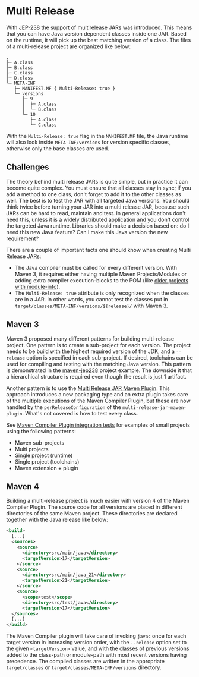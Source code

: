 <!--
Licensed to the Apache Software Foundation (ASF) under one
or more contributor license agreements.  See the NOTICE file
distributed with this work for additional information
regarding copyright ownership.  The ASF licenses this file
to you under the Apache License, Version 2.0 (the
"License"); you may not use this file except in compliance
with the License.  You may obtain a copy of the License at

http://www.apache.org/licenses/LICENSE-2.0

Unless required by applicable law or agreed to in writing,
software distributed under the License is distributed on an
"AS IS" BASIS, WITHOUT WARRANTIES OR CONDITIONS OF ANY
KIND, either express or implied.  See the License for the
specific language governing permissions and limitations
under the License.
-->

# Multi Release

With [JEP-238](http://openjdk.java.net/jeps/238) the support of multirelease JARs was introduced.
This means that you can have Java version dependent classes inside one JAR.
Based on the runtime, it will pick up the best matching version of a class.
The files of a multi-release project are organized like below:

```
.
├─ A.class
├─ B.class
├─ C.class
├─ D.class
└─ META-INF
   ├─ MANIFEST.MF { Multi-Release: true }
   └─ versions
      ├─ 9
      │  ├─ A.class
      │  └─ B.class
      └─ 10
         ├─ A.class
         └─ C.class
```

With the `Multi-Release: true` flag in the `MANIFEST.MF` file,
the Java runtime will also look inside `META-INF/versions` for version specific classes,
otherwise only the base classes are used.


## Challenges

The theory behind multi release JARs is quite simple, but in practice it can become quite complex.
You must ensure that all classes stay in sync;
if you add a method to one class, don't forget to add it to the other classes as well.
The best is to test the JAR with all targeted Java versions.
You should think twice before turning your JAR into a multi release JAR,
because such JARs can be hard to read, maintain and test.
In general applications don't need this, unless it is a widely distributed application and you don't control the targeted Java runtime.
Libraries should make a decision based on: do I need this new Java feature? Can I make this Java version the new requirement?

There are a couple of important facts one should know when creating Multi Release JARs:

* The Java compiler must be called for every different version.
  With Maven 3, it requires either having multiple Maven Projects/Modules or adding extra compiler execution-blocks to the POM
  (like [older projects with module-info](./examples/module-info.html)).
* The `Multi-Release: true` attribute is only recognized when the classes are in a JAR.
  In other words, you cannot test the classes put in `target/classes/META-INF/versions/${release}/` with Maven 3.


## Maven 3

Maven 3 proposed many different patterns for building multi-release project.
One pattern is to create a sub-project for each version.
The project needs to be build with the highest required version of the JDK,
and a `--release` option is specified in each sub-project.
If desired, toolchains can be used for compiling and testing with the matching Java version.
This pattern is demonstrated in the [maven-jep238](https://github.com/hboutemy/maven-jep238) project example.
The downside it that a hierarchical structure is required even though the result is just 1 artifact.

Another pattern is to use the [Multi Release JAR Maven Plugin](https://github.com/metlos/multi-release-jar-maven-plugin).
This approach introduces a new packaging type and an extra plugin takes care of the multiple executions of the Maven Compiler Plugin,
but these are now handled by the `perReleaseConfiguration` of the `multi-release-jar-maven-plugin`.
What's not covered is how to test every class.

See [Maven Compiler Plugin integration tests](https://github.com/apache/maven-compiler-plugin/tree/master/src/it/multirelease-patterns)
for examples of small projects using the following patterns:

* Maven sub-projects
* Multi projects
* Single project (runtime)
* Single project (toolchains)
* Maven extension + plugin


## Maven 4

Building a multi-release project is much easier with version 4 of the Maven Compiler Plugin.
The source code for all versions are placed in different directories of the same Maven project.
These directories are declared together with the Java release like below:

```xml
<build>
  [...]
  <sources>
    <source>
      <directory>src/main/java</directory>
      <targetVersion>17</targetVersion>
    </source>
    <source>
      <directory>src/main/java_21</directory>
      <targetVersion>21</targetVersion>
    </source>
    <source>
      <scope>test</scope>
      <directory>src/test/java</directory>
      <targetVersion>17</targetVersion>
  </sources>
  [...]
</build>
```

The Maven Compiler plugin will take care of invoking `javac` once for each target version in increasing version order,
with the `--release` option set to the given `<targetVersion>` value, and
with the classes of previous versions added to the class-path or module-path with most recent versions having precedence.
The compiled classes are written in the appropriate `target/classes` or `target/classes/META-INF/versions` directory.
